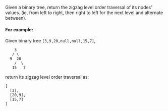 Given a binary tree, return the zigzag level order traversal of its nodes' values. (ie, from left to right, then right to left for the next level and alternate between).

#### For example:
Given binary tree `[3,9,20,null,null,15,7]`,
```
    3
   / \
  9  20
    /  \
   15   7
```

return its zigzag level order traversal as:
```
[
  [3],
  [20,9],
  [15,7]
]
```